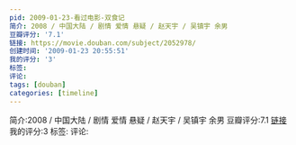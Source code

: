 ```yaml
---
pid: 2009-01-23-看过电影-双食记
简介: 2008 / 中国大陆 / 剧情 爱情 悬疑 / 赵天宇 / 吴镇宇 余男
豆瓣评分: '7.1'
链接: https://movie.douban.com/subject/2052978/
创建时间: '2009-01-23 20:55:51'
我的评分: '3'
标签:
评论:
tags: [douban]
categories: [timeline]
---
```

简介:2008 / 中国大陆 / 剧情 爱情 悬疑 / 赵天宇 / 吴镇宇 余男
豆瓣评分:7.1
[链接](https://movie.douban.com/subject/2052978/)
我的评分:3
标签:
评论:
